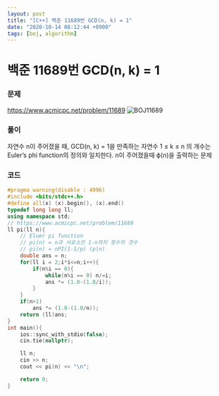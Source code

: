```yaml
---
layout: post
title: "[C++] 백준 11689번 GCD(n, k) = 1"
date: "2020-10-14 08:12:44 +0900"
tags: [boj, algorithm]
---
```


# 백준 11689번 GCD(n, k) = 1
### 문제

https://www.acmicpc.net/problem/11689
![BOJ11689](https://i.imgur.com/wVlAF7W.png)

  
### 풀이

자연수 n이 주어졌을 때, GCD(n, k) = 1을 만족하는 자연수 1 ≤ k ≤ n 의 개수는
Euler’s phi function의 정의와 일치한다.
n이 주어졌을때 ϕ(n)을 출력하는 문제 
  
### 코드

```cpp
#pragma warning(disable : 4996)
#include <bits/stdc++.h>
#define all(x) (x).begin(), (x).end()
typedef long long ll;
using namespace std;
// https://www.acmicpc.net/problem/11689
ll pi(ll n){
    // Eluer pi function
    // pi(n) = n과 서로소인 1-n까지 정수의 갯수
    // pi(n) = nPI(1-1/p) (p|n)
    double ans = n;
    for(ll i = 2;i*i<=n;i++){
        if(n%i == 0){
            while(n%i == 0) n/=i;
            ans *= (1.0-(1.0/i));
        }
    }
    if(n>1)
        ans *= (1.0-(1.0/n));
    return (ll)ans;
}
int main(){
    ios::sync_with_stdio(false);
    cin.tie(nullptr);

    ll n;
    cin >> n;
    cout << pi(n) << "\n";

    return 0;
}
```